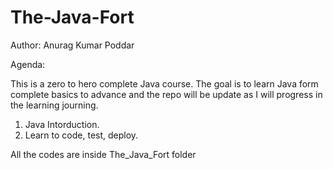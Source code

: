 # The-Java-Fort
Author: Anurag Kumar Poddar

Agenda:

This is a zero to hero complete Java course. The goal is to learn Java form complete basics to advance and the repo will be update as I will progress in the learning journing.


1. Java Intorduction.
2. Learn to code, test, deploy.


All the codes are inside The_Java_Fort folder
